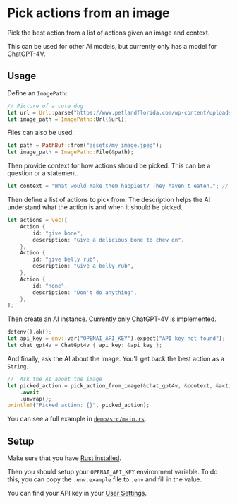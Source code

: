 # Pick actions from an image

Pick the best action from a list of actions given an image and context.

This can be used for other AI models, but currently only has a model for ChatGPT-4V.

## Usage

Define an `ImagePath`:

```rust
// Picture of a cute dog
let url = Url::parse("https://www.petlandflorida.com/wp-content/uploads/2022/04/shutterstock_1290320698-1-scaled.jpg").unwrap();
let image_path = ImagePath::Url(&url);
```

Files can also be used:
```rust
let path = PathBuf::from("assets/my_image.jpeg");
let image_path = ImagePath::File(&path);
```

Then provide context for how actions should be picked. This can be a question or a statement.

```rust
let context = "What would make them happiest? They haven't eaten."; // Your question
```

Then define a list of actions to pick from. The description helps the AI understand what the action is and when it should be picked.

```rust
let actions = vec![
    Action {
        id: "give bone",
        description: "Give a delicious bone to chew on",
    },
    Action {
        id: "give belly rub",
        description: "Give a belly rub",
    },
    Action {
        id: "none",
        description: "Don't do anything",
    },
];
```

Then create an AI instance. Currently only ChatGPT-4V is implemented.

```rust
dotenv().ok();
let api_key = env::var("OPENAI_API_KEY").expect("API key not found");
let chat_gpt4v = ChatGpt4v { api_key: &api_key };
```

And finally, ask the AI about the image. You'll get back the best action as a `String`.

``` rust
//  Ask the AI about the image
let picked_action = pick_action_from_image(&chat_gpt4v, &context, &actions, &image_path)
    .await
    .unwrap();
println!("Picked action: {}", picked_action);
```

You can see a full example in [`demo/src/main.rs`](../demo/src/main.rs).

## Setup

Make sure that you have [Rust installed](https://www.rust-lang.org/tools/install).

Then you should setup your `OPENAI_API_KEY` environment variable.
To do this, you can copy the `.env.example` file to `.env` and fill in the value.

You can find your API key in your [User Settings](https://help.openai.com/en/articles/4936850-where-do-i-find-my-api-key).
